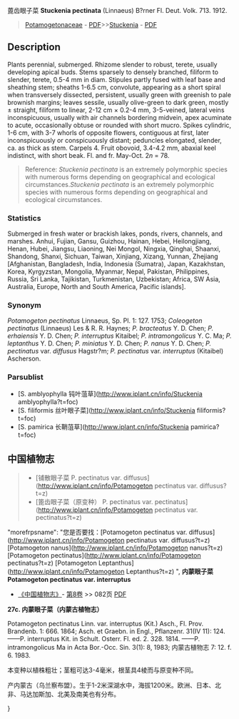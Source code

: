 蓖齿眼子菜 **Stuckenia pectinata** (Linnaeus) B?rner Fl. Deut. Volk. 713. 1912.

> [Potamogetonaceae](http://www.iplant.cn/info/Potamogetonaceae?t=foc) - [PDF](http://www.iplant.cn/foc/pdf/Potamogetonaceae.pdf)>>[Stuckenia](http://www.iplant.cn/info/Stuckenia?t=foc) - [PDF](http://www.iplant.cn/foc/pdf/Stuckenia.pdf)

## Description

Plants perennial, submerged. Rhizome slender to robust, terete, usually developing apical buds. Stems sparsely to densely branched, filiform to slender, terete, 0.5-4 mm in diam. Stipules partly fused with leaf base and sheathing stem; sheaths 1-6.5 cm, convolute, appearing as a short spiral when transversely dissected, persistent, usually green with greenish to pale brownish margins; leaves sessile, usually olive-green to dark green, mostly ± straight, filiform to linear, 2-12 cm × 0.2-4 mm, 3-5-veined, lateral veins inconspicuous, usually with air channels bordering midvein, apex acuminate to acute, occasionally obtuse or rounded with short mucro. Spikes cylindric, 1-6 cm, with 3-7 whorls of opposite flowers, contiguous at first, later inconspicuously or conspicuously distant; peduncles elongated, slender, ca. as thick as stem. Carpels 4. Fruit obovoid, 3.4-4.2 mm, abaxial keel indistinct, with short beak. Fl. and fr. May-Oct. 2*n* = 78.


> Reference: 
>*Stuckenia pectinata* is an extremely polymorphic species with numerous forms depending on geographical and ecological circumstances.*Stuckenia pectinata* is an extremely polymorphic species with numerous forms depending on geographical and ecological circumstances.

### Statistics
Submerged in fresh water or brackish lakes, ponds, rivers, channels, and marshes. Anhui, Fujian, Gansu, Guizhou, Hainan, Hebei, Heilongjiang, Henan, Hubei, Jiangsu, Liaoning, Nei Mongol, Ningxia, Qinghai, Shaanxi, Shandong, Shanxi, Sichuan, Taiwan, Xinjiang, Xizang, Yunnan, Zhejiang [Afghanistan, Bangladesh, India, Indonesia (Sumatra), Japan, Kazakhstan, Korea, Kyrgyzstan, Mongolia, Myanmar, Nepal, Pakistan, Philippines, Russia, Sri Lanka, Tajikistan, Turkmenistan, Uzbekistan; Africa, SW Asia, Australia, Europe, North and South America, Pacific islands].

### Synonym
*Potamogeton pectinatus* Linnaeus, Sp. Pl. 1: 127. 1753; *Coleogeton pectinatus* (Linnaeus) Les & R. R. Haynes; *P. bracteatus* Y. D. Chen; *P. erhaiensis* Y. D. Chen; *P. interruptus* Kitaibel; *P. intramongolicus* Y. C. Ma; *P. leptanthus* Y. D. Chen; *P. miniatus* Y. D. Chen; *P. nanus* Y. D. Chen; *P. pectinatus* var. *diffusus* Hagstr?m; *P. pectinatus* var. *interruptus* (Kitaibel) Ascherson.

### Parsublist

* [S.  amblyophylla  钝叶菹草](http://www.iplant.cn/info/Stuckenia amblyophylla?t=foc)
* [S.  filiformis  丝叶眼子菜](http://www.iplant.cn/info/Stuckenia filiformis?t=foc)
* [S.  pamirica  长鞘菹草](http://www.iplant.cn/info/Stuckenia pamirica?t=foc)

## 中国植物志

> * [铺散眼子菜  P.  pectinatus var. diffusus](http://www.iplant.cn/info/Potamogeton pectinatus var. diffusus?t=z)
> * [篦齿眼子菜（原变种）  P.  pectinatus var. pectinatus](http://www.iplant.cn/info/Potamogeton pectinatus var. pectinatus?t=z)

  "morefrpsname": "您是否要找：<span class='spantxt'>[Potamogeton pectinatus var. diffusus](http://www.iplant.cn/info/Potamogeton pectinatus var. diffusus?t=z)
 [Potamogeton nanus](http://www.iplant.cn/info/Potamogeton nanus?t=z)
 [Potamogeton pectinatus](http://www.iplant.cn/info/Potamogeton pectinatus?t=z)
 [Potamogeton Leptanthus](http://www.iplant.cn/info/Potamogeton Leptanthus?t=z) ",
**内蒙眼子菜 Potamogeton pectinatus var. interruptus**

* [《中国植物志》](http://www.iplant.cn/frps)- [第8卷](http://www.iplant.cn/frps/vol/8) >> 082页 [PDF](http://www.iplant.cn/frps/pdf/8/082.pdf)

**27c. 内蒙眼子菜（内蒙古植物志）**

Potamogeton pectinatus Linn. var. interruptus (Kit.) Asch., Fl. Prov. Brandenb. 1: 666. 1864; Asch. et Graebn. in Engl., Pflanzenr. 31(IV 11): 124. ——P. interruptus Kit. in Schult. Osterr. Fl. ed. 2. 328. 1814. ——P. intramongolicus Ma in Acta Bor.-Occ. Sin. 3(1): 8, 1983; 内蒙古植物志 7: 12. f. 6. 1983.

本变种以植株粗壮；茎粗可达3-4毫米，根茎具4棱而与原变种不同。

产内蒙古（乌兰察布盟）。生于1-2米深湖水中，海拔1200米。欧洲、日本、北非、马达加斯加、北美及南美也有分布。

}